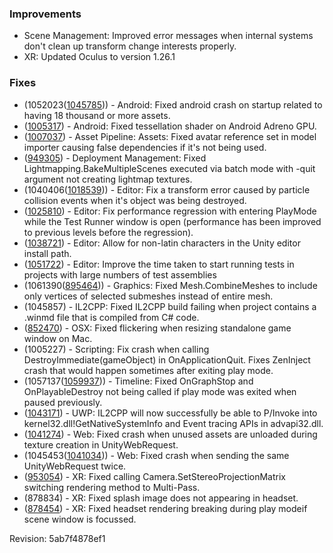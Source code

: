 ### Improvements

*   Scene Management: Improved error messages when internal systems don't clean up transform change interests properly.
*   XR: Updated Oculus to version 1.26.1

### Fixes

*   (1052023([1045785](https://issuetracker.unity3d.com/product/unity/issues/guid/1045785/))) - Android: Fixed android crash on startup related to having 18 thousand or more assets.
*   ([1005317](https://issuetracker.unity3d.com/product/unity/issues/guid/1005317/)) - Android: Fixed tessellation shader on Android Adreno GPU.
*   ([1007037](https://issuetracker.unity3d.com/product/unity/issues/guid/1007037/)) - Asset Pipeline: Assets: Fixed avatar reference set in model importer causing false dependencies if it's not being used.
*   ([949305](https://issuetracker.unity3d.com/product/unity/issues/guid/949305/)) - Deployment Management: Fixed Lightmapping.BakeMultipleScenes executed via batch mode with -quit argument not creating lightmap textures.
*   (1040406([1018539](https://issuetracker.unity3d.com/product/unity/issues/guid/1018539/))) - Editor: Fix a transform error caused by particle collision events when it's object was being destroyed.
*   ([1025810](https://issuetracker.unity3d.com/product/unity/issues/guid/1025810/)) - Editor: Fix performance regression with entering PlayMode while the Test Runner window is open (performance has been improved to previous levels before the regression).
*   ([1038721](https://issuetracker.unity3d.com/product/unity/issues/guid/1038721/)) - Editor: Allow for non-latin characters in the Unity editor install path.
*   ([1051722](https://issuetracker.unity3d.com/product/unity/issues/guid/1051722/)) - Editor: Improve the time taken to start running tests in projects with large numbers of test assemblies
*   (1061390([895464](https://issuetracker.unity3d.com/product/unity/issues/guid/895464/))) - Graphics: Fixed Mesh.CombineMeshes to include only vertices of selected submeshes instead of entire mesh.
*   (1045857) - IL2CPP: Fixed IL2CPP build failing when project contains a .winmd file that is compiled from C# code.
*   ([852470](https://issuetracker.unity3d.com/product/unity/issues/guid/852470/)) - OSX: Fixed flickering when resizing standalone game window on Mac.
*   (1005227) - Scripting: Fix crash when calling DestroyImmediate(gameObject) in OnApplicationQuit. Fixes ZenInject crash that would happen sometimes after exiting play mode.
*   (1057137([1059937](https://issuetracker.unity3d.com/product/unity/issues/guid/1053937/))) - Timeline: Fixed OnGraphStop and OnPlayableDestroy not being called if play mode was exited when paused previously.
*   ([1043171](https://issuetracker.unity3d.com/product/unity/issues/guid/1043171/)) - UWP: IL2CPP will now successfully be able to P/Invoke into kernel32.dll!GetNativeSystemInfo and Event tracing APIs in advapi32.dll.
*   ([1041274](https://issuetracker.unity3d.com/product/unity/issues/guid/1041274/)) - Web: Fixed crash when unused assets are unloaded during texture creation in UnityWebRequest.
*   (1045453([1041034](https://issuetracker.unity3d.com/product/unity/issues/guid/1041034/))) - Web: Fixed crash when sending the same UnityWebRequest twice.
*   ([953054](https://issuetracker.unity3d.com/product/unity/issues/guid/953054/)) - XR: Fixed calling Camera.SetStereoProjectionMatrix switching rendering method to Multi-Pass.
*   (878834) - XR: Fixed splash image does not appearing in headset.
*   ([878454](https://issuetracker.unity3d.com/product/unity/issues/guid/878454/)) - XR: Fixed headset rendering breaking during play modeif scene window is focussed.

Revision: 5ab7f4878ef1